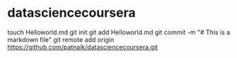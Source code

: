 datasciencecoursera
===================
touch Helloworld.md
git init
git add Helloworld.md
git commit -m "# This is a markdown file"
git remote add origin https://github.com/patnaik/datasciencecoursera.git
